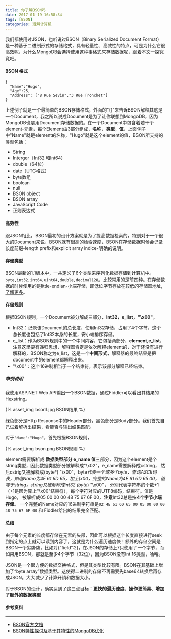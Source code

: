 ```yaml
---
title: 你了解BSON吗
date: 2017-01-19 16:58:34
tags: [BSON]
categories: 理解计算机
---
```



我们都使用过JSON，也听说过BSON（Binary Serialized Document Format）是一种基于二进制形式的存储格式，具有轻量性、高效性的特点，可是为什么它很高效呢，为什么MongoDB会选择使用这种事格式来存储数据呢，跟着本文一探究竟吧。

<!-- more -->

####  BSON 格式
```
{
  "Name":"Hugo",
  "Age":25,
  "Address": ["8 Rue Sevin","3 Rue Tronchet"]
}
```
上述例子就是一个最简单的BSON存储格式，外面的"{}"来告诉BSON解释其这是一个Document，我之所以说成Document是为了让你联想到MongoDB，因为MongoDB也是用Document存储数据的。在一个Document中包含着若干个element-元素，每个Element由3部分组成，**名称**，**类型**，**值**，上面例子中"Name"就是element的名称，"Hugo"就是这个element的值，BSON所支持的类型包括：
* String
* Interger（Int32 和Int64）
* double（64位）
* date（UTC格式）
* byte数组
* boolean
* null
* BSON object
* BSON array
* JavaScript Code
* 正则表达式

#### 高效性
跟JSON相比，BSON最初的设计方案就是为了提高数据检索的，特别对于一个很大的Document来说，BSON就有很高的检索速度，BSON在存储数据时候会记录长度前缀-length prefix和explicit array indice-明确的说明。
#### 存储类型
BSON最新的1.1版本中，一共定义了6个类型来序列化数据存储到计算机中。`byte,int32,int64,uint64,double,decimal128`。比较常用的是前四种。在存储数据的时候使用的是little-endian-小端存储，即低位字节存放在较低的存储器地址,[了解更多](http://blog.magicyu.com/%E5%AD%97%E7%AC%A6%E7%BC%96%E7%A0%81/)。

#### 存储规则
根据BSON规则，一个Document被分解成三部分，**Int32，e_list，"\x00"**。

* Int32：记录该Document的总长度，使用Int32存储，占用了4个字节，这个总长度也包括了Int32本身的长度，安小端排序存储。
* e_list：作为BSON规则中的一个中间内容，它包括两部分，**element,e_list**，注意这里要有递归思想，解释器肯定是依次解释element的，对于还没有进行解释的，BSON称之为e_list，这是一个**中间形式**，解释器的最终结果是把document中的element都解释出来。
* "\x00"：这个16进制相当于一个结束符，表示该部分解释已经结束。

##### 举例说明
我使用ASP.NET Web API输出一个BSON数据，通过Fiddler可以看出其结果的Hexstring。

{% asset_img bson1.jpg BSON结果 %}

绿色部分是Http Response中的Header部分，黑色部分是Body部分。我们首先自己试着解析出结果，看能否与输出结果匹配。

对于`"Name":"Hugo"`，首先根据BSON规则，

{% asset_img bson.png BSON规则 %}

element需要解析成 **数据类型部分  e_name  值**三部分，因为这个element是个string类型，因此数据类型部分被解释成"\x02"，e_name需要解释成cstring，
然后cstrig又被解释成(byte*) "\x00"，byte*代表一个或多个byte，查询ASCII码表，知道Name为4E 61 6D 65，加上\x00，完整的Name为4E 61 6D 65 00，
值等于string，string又被解释成int32 (byte*) "\x00"，
分别代表字符串的个数+1（+1是因为算上"\x00"结束符），每个字符对应的UTF8编码，结束符。值是Hugo，
被解析成05 00 00 00 48 75 67 6F 00，**注意**Int32总是按**4个字节小端存储**。
一个完整的Name对应的16进制字符串是`02 4E 61 6D 65 00 05 00 00 00 48 75 67 6F 00` 和 Fiddler给出的结果完全匹配。

#### 总结
由于每个元素的长度都存储在元素的头部，因此可以根据这个长度直接进行seek到指定的点上就可以读到内容了，这就是为什么遍历速度快！额外的存储空间是BSON一个劣势势，比如对{“field”:2}，在JSON的存储上7只使用了一个字节，而如果用BSON，那就是至少4个字节（32位），因为BSON没有Int 16类型，哈哈。

JSON是一个很方便的数据交换格式，但是其类型比较有限。BSON在其基础上增加了“byte array”数据类型。这使得二进制的存储不再需要先base64转换后再存成JSON。大大减少了计算开销和数据大小。

对于BSON的设计，确实达到了这三点目标：**更快的遍历速度、操作更简易、增加了额外的数据类型**

#### 参考资料
------
* [BSON官方文档](http://bsonspec.org/)
* [BSON特性探讨及基于其特性的MongoDB优化](http://blog.nosqlfan.com/html/2914.html)


